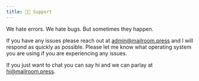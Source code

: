 ```yaml
---
title: 💁🏻 Support
---
```


We hate errors. We hate bugs. But sometimes they happen.

If you have any issues please reach out at [admin@mailroom.press](mailto:admin@mailroom.press) and I will respond as quickly as possible. Please let me know what operating system you are using if you are experiencing any issues.

If you just want to chat you can say hi and we can parlay at [hi@mailroom.press](mailto:hi@mailroom.press).
